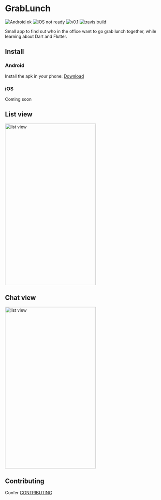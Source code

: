 # GrabLunch

![Android ok](https://img.shields.io/badge/Android-OK-green.svg)
![iOS not ready](https://img.shields.io/badge/iOS-Not%20ready-red.svg)
![v0.1](https://img.shields.io/badge/version-v0.1-yellow.svg)
![travis build](https://travis-ci.org/Fandekasp/grablunch.svg?branch=master)


Small app to find out who in the office want to go grab lunch together,
while learning about Dart and Flutter.

## Install

### Android

Install the apk in your phone: [Download](https://storage.googleapis.com/miraidenshi/apks/grablunch_v0.1.apk)

### iOS

Coming soon

## List view

<img src="https://github.com/Fandekasp/grablunch/raw/master/static/list.jpg" alt="list view" width="300" height="533">


## Chat view

<img src="https://github.com/Fandekasp/grablunch/raw/master/static/chat.jpg" alt="list view" width="300" height="533">


## Contributing

Confer [CONTRIBUTING](CONTRIBUTING.md)
